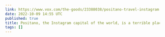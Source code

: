 ```yaml
---
link: https://www.vox.com/the-goods/23388038/positano-travel-instagram
date: 2022-10-09 14:55 UTC
published: true
title: Positano, the Instagram capital of the world, is a terrible place to be - Vox
tags: []
---
```



